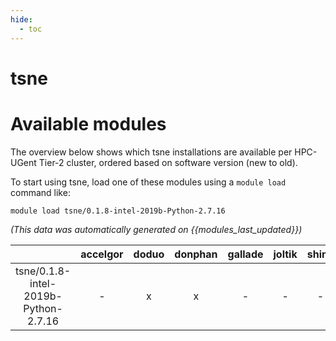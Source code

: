 ```yaml
---
hide:
  - toc
---
```


tsne
====

# Available modules


The overview below shows which tsne installations are available per HPC-UGent Tier-2 cluster, ordered based on software version (new to old).

To start using tsne, load one of these modules using a `module load` command like:

```shell
module load tsne/0.1.8-intel-2019b-Python-2.7.16
```

*(This data was automatically generated on {{modules_last_updated}})*  

| |accelgor|doduo|donphan|gallade|joltik|shinx|skitty|
| :---: | :---: | :---: | :---: | :---: | :---: | :---: | :---: |
|tsne/0.1.8-intel-2019b-Python-2.7.16|-|x|x|-|-|-|-|
